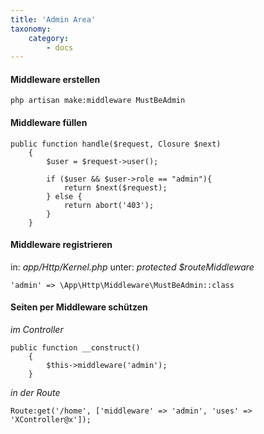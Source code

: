 ```yaml
---
title: 'Admin Area'
taxonomy:
    category:
        - docs
---
```


#### Middleware erstellen  

```
php artisan make:middleware MustBeAdmin
```

#### Middleware füllen

```
public function handle($request, Closure $next)
    {
        $user = $request->user();

        if ($user && $user->role == "admin"){
            return $next($request);
        } else {
            return abort('403');
        }
    }
```

#### Middleware registrieren

in: _app/Http/Kernel.php_ unter: _protected $routeMiddleware_

```
'admin' => \App\Http\Middleware\MustBeAdmin::class
```

#### Seiten per Middleware schützen

_im Controller_

```
public function __construct()
    {
    	$this->middleware('admin');
    }
```
	
    
_in der Route_
```
Route:get('/home', ['middleware' => 'admin', 'uses' => 'XController@x']);
```
	

